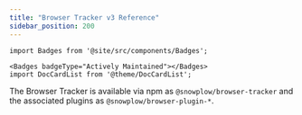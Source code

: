 ```yaml
---
title: "Browser Tracker v3 Reference"
sidebar_position: 200
---
```


```mdx-code-block
import Badges from '@site/src/components/Badges';

<Badges badgeType="Actively Maintained"></Badges>
import DocCardList from '@theme/DocCardList';
```


The Browser Tracker is available via npm as `@snowplow/browser-tracker` and the associated plugins as `@snowplow/browser-plugin-*`.

<DocCardList/>
